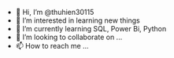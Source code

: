 - 👋 Hi, I’m @thuhien30115
- 👀 I’m interested in learning new things
- 🌱 I’m currently learning SQL, Power Bi, Python
- 💞️ I’m looking to collaborate on ...
- 📫 How to reach me ...

<!---
thuhien30115/thuhien30115 is a ✨ special ✨ repository because its `README.md` (this file) appears on your GitHub profile.
You can click the Preview link to take a look at your changes.
--->

